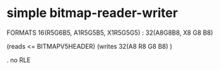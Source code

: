 # simple bitmap-reader-writer

FORMATS
 16(R5G6B5, A1R5G5B5, X1R5G5G5) : 32(A8G8B8, X8 G8 B8)
 
(reads <= BITMAPV5HEADER)  (writes 32(A8 R8 G8 B8) )

. no RLE

